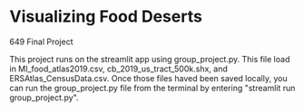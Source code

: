 # Visualizing Food Deserts

649 Final Project

This project runs on the streamlit app using group_project.py. This file load in MI_food_atlas2019.csv, cb_2019_us_tract_500k.shx, and ERSAtlas_CensusData.csv. Once those files haved been saved locally, you can run the group_project.py file from the terminal by entering "streamlit run group_project.py".
